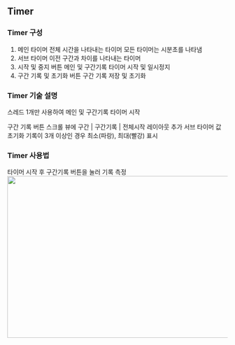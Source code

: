 ## Timer

### Timer 구성
1. 메인 타이머
  전체 시간을 나타내는 타이머
  모든 타이머는 시분초를 나타냄
2. 서브 타이머
  이전 구간과 차이를 나타내는 타이머
2. 시작 및 중지 버튼
  메인 및 구간기록 타이머 시작 및 일시정지
3. 구간 기록 및 초기화 버튼
  구간 기록 저장 및 초기화

### Timer 기술 설명
  스레드 1개만 사용하여 메인 및 구간기록 타이머 시작
  
  구간 기록 버튼
    스크롤 뷰에 구간 | 구간기록 | 전체시작 레이아웃 추가
    서브 타이머 값 초기화
    기록이 3개 이상인 경우 최소(파랑), 최대(빨강) 표시

### Timer 사용법
  타이머 시작 후 구간기록 버튼을 눌러 기록 측정
<img src="C:\Users\82107\Desktop\Hearthstone Screenshot 04-21-20 02.08.07.png" width="700" height="370">
